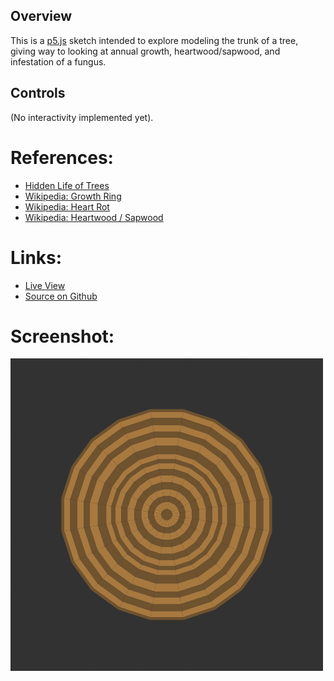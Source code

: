 
## Overview

This is a [p5.js][p5js-home] sketch intended to explore modeling the trunk of a tree, giving way to looking at annual growth, heartwood/sapwood, and infestation of a fungus.

## Controls

(No interactivity implemented yet).

# References:
* [Hidden Life of Trees][link-hidden-life-of-trees]
* [Wikipedia: Growth Ring][wikipedia-growth-ring]
* [Wikipedia: Heart Rot][wikipedia-heart-rot]
* [Wikipedia: Heartwood / Sapwood][wikipedia-wood-types]

# Links: 

* [Live View][live-view]
* [Source on Github][source-code]

# Screenshot:

![screenshot][screenshot-01]

[p5js-home]: https://p5js.org/
[source-code]: https://github.com/brianhonohan/sketchbook/tree/master/p5js/tree-rings/
[live-view]: https://brianhonohan.com/sketchbook/p5js/tree-rings/
[screenshot-01]: ./screenshot-01.png
[link-hidden-life-of-trees]: https://www.goodreads.com/book/show/28256439-the-hidden-life-of-trees
[wikipedia-growth-ring]: https://simple.wikipedia.org/wiki/Growth_ring
[wikipedia-heart-rot]: https://en.wikipedia.org/wiki/Heart_rot
[wikipedia-wood-types]: https://en.wikipedia.org/wiki/Wood#Heartwood_and_sapwood